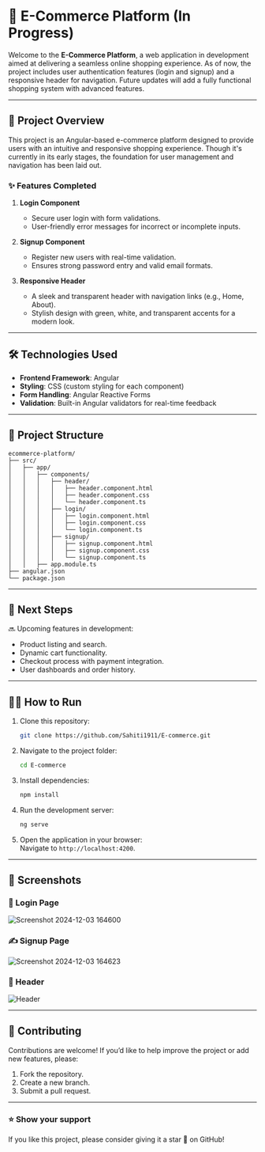 # 🚀 E-Commerce Platform (In Progress)  

Welcome to the **E-Commerce Platform**, a web application in development aimed at delivering a seamless online shopping experience. As of now, the project includes user authentication features (login and signup) and a responsive header for navigation. Future updates will add a fully functional shopping system with advanced features.  

---

## 🎯 **Project Overview**  

This project is an Angular-based e-commerce platform designed to provide users with an intuitive and responsive shopping experience. Though it's currently in its early stages, the foundation for user management and navigation has been laid out.

### ✨ Features Completed  

1. **Login Component**  
   - Secure user login with form validations.  
   - User-friendly error messages for incorrect or incomplete inputs.  

2. **Signup Component**  
   - Register new users with real-time validation.  
   - Ensures strong password entry and valid email formats.  

3. **Responsive Header**  
   - A sleek and transparent header with navigation links (e.g., Home, About).  
   - Stylish design with green, white, and transparent accents for a modern look.  

---

## 🛠️ **Technologies Used**  

- **Frontend Framework**: Angular  
- **Styling**: CSS (custom styling for each component)  
- **Form Handling**: Angular Reactive Forms  
- **Validation**: Built-in Angular validators for real-time feedback  

---

## 📁 **Project Structure**  

```
ecommerce-platform/
├── src/
│   ├── app/
│   │   ├── components/
│   │   │   ├── header/
│   │   │   │   ├── header.component.html
│   │   │   │   ├── header.component.css
│   │   │   │   └── header.component.ts
│   │   │   ├── login/
│   │   │   │   ├── login.component.html
│   │   │   │   ├── login.component.css
│   │   │   │   └── login.component.ts
│   │   │   ├── signup/
│   │   │   │   ├── signup.component.html
│   │   │   │   ├── signup.component.css
│   │   │   │   └── signup.component.ts
│   │   ├── app.module.ts
├── angular.json
└── package.json
```

---

## 🚧 **Next Steps**  

🔜 Upcoming features in development:  
- Product listing and search.  
- Dynamic cart functionality.  
- Checkout process with payment integration.  
- User dashboards and order history.  

---

## 🧑‍💻 **How to Run**  

1. Clone this repository:  
   ```bash
   git clone https://github.com/Sahiti1911/E-commerce.git
   ```
2. Navigate to the project folder:  
   ```bash
   cd E-commerce
   ```
3. Install dependencies:  
   ```bash
   npm install
   ```
4. Run the development server:  
   ```bash
   ng serve
   ```
5. Open the application in your browser:  
   Navigate to `http://localhost:4200`.  

---

## 🎨 **Screenshots**  

### 🔐 Login Page  
![Screenshot 2024-12-03 164600](https://github.com/user-attachments/assets/5c6b8b3f-3f9b-4783-919b-4be81350c016)


### ✍️ Signup Page  
![Screenshot 2024-12-03 164623](https://github.com/user-attachments/assets/1500a444-d2e2-4194-8ec9-75ee343df26f)


### 🧭 Header  
![Header](https://via.placeholder.com/800x400?text=Header+Screenshot)

---

## 🙌 **Contributing**  

Contributions are welcome! If you’d like to help improve the project or add new features, please:  
1. Fork the repository.  
2. Create a new branch.  
3. Submit a pull request.  

---

### ⭐ **Show your support**  

If you like this project, please consider giving it a star 🌟 on GitHub!
